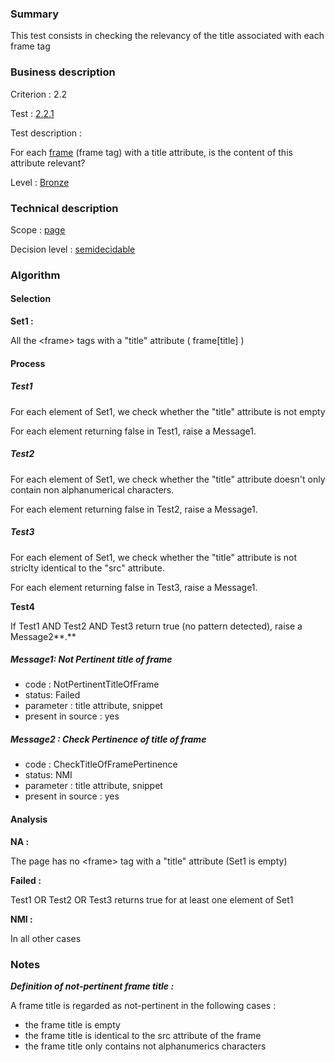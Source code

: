 ### Summary

This test consists in checking the relevancy of the title associated
with each frame tag

### Business description

Criterion : 2.2

Test : [2.2.1](http://accessiweb.org/index.php/accessiweb-22-english-version.html#test-2-2-1)

Test description :

For each
[frame](http://accessiweb.org/index.php/glossary-76.html#mCadreEnLigne)
(frame tag) with a title attribute, is the content of this attribute
relevant?

Level : [Bronze](/en/category/rules-design/accessiweb-11/level/bronze)

### Technical description

Scope : [page](/en/category/rules-design/accessiweb-11/scope/page)

Decision level :
[semidecidable](/en/category/rules-design/accessiweb-11/decision-level/semidecidable)

### Algorithm

#### Selection

**Set1 :**

All the <frame\> tags with a "title" attribute ( frame[title] )

#### Process

##### Test1

For each element of Set1, we check whether the "title" attribute is not
empty

For each element returning false in Test1, raise a Message1.

##### Test2

For each element of Set1, we check whether the "title" attribute doesn't
only contain non alphanumerical characters.

For each element returning false in Test2, raise a Message1.

##### Test3

For each element of Set1, we check whether the "title" attribute is not
striclty identical to the "src" attribute.

For each element returning false in Test3, raise a Message1.

**Test4**

If Test1 AND Test2 AND Test3 return true (no pattern detected), raise a
Message2**.**

##### Message1: Not Pertinent title of frame

-   code : NotPertinentTitleOfFrame
-   status: Failed
-   parameter : title attribute, snippet
-   present in source : yes

##### Message2 : Check Pertinence of title of frame

-   code : CheckTitleOfFramePertinence
-   status: NMI
-   parameter : title attribute, snippet
-   present in source : yes

#### Analysis

**NA :**

The page has no <frame\> tag with a "title" attribute (Set1 is empty)

**Failed :**

Test1 OR Test2 OR Test3 returns true for at least one element of Set1

**NMI :**

In all other cases

### Notes

***Definition of not-pertinent frame title :***

A frame title is regarded as not-pertinent in the following cases :

-   the frame title is empty
-   the frame title is identical to the src attribute of the frame
-   the frame title only contains not alphanumerics characters

